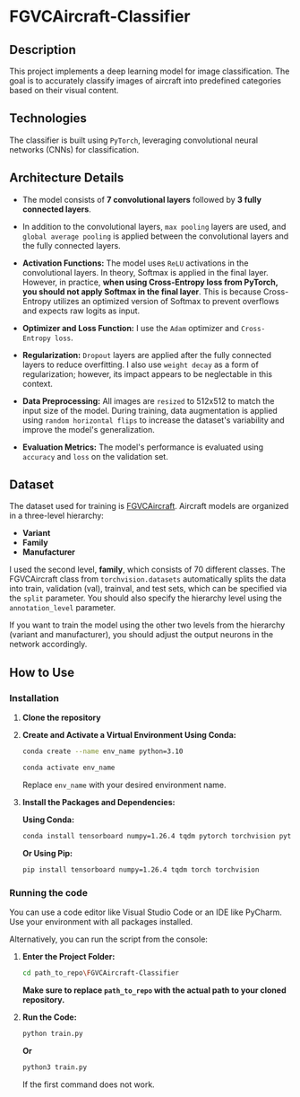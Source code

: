 # FGVCAircraft-Classifier

## Description

This project implements a deep learning model for image classification. The goal is to accurately classify images of aircraft into predefined categories based on their visual content.

## Technologies

The classifier is built using `PyTorch`, leveraging convolutional neural networks (CNNs) for classification.

## Architecture Details

- The model consists of **7 convolutional layers** followed by **3 fully connected layers**.

- In addition to the convolutional layers, `max pooling` layers are used, and `global average pooling` is applied between the convolutional layers and the fully connected layers. 

- **Activation Functions:** The model uses `ReLU` activations in the convolutional layers. In theory, Softmax is applied in the final layer. However, in practice, **when using Cross-Entropy loss from PyTorch, you should not apply Softmax in the final layer**. This is because Cross-Entropy utilizes an optimized version of Softmax to prevent overflows and expects raw logits as input.

- **Optimizer and Loss Function:** I use the `Adam` optimizer and `Cross-Entropy loss`.

- **Regularization:** `Dropout` layers are applied after the fully connected layers to reduce overfitting. I also use `weight decay` as a form of regularization; however, its impact appears to be neglectable in this context.

- **Data Preprocessing:** All images are `resized` to 512x512 to match the input size of the model. During training, data augmentation is applied using `random horizontal flips` to increase the dataset's variability and improve the model's generalization.

- **Evaluation Metrics:** The model's performance is evaluated using `accuracy` and `loss` on the validation set.


## Dataset

The dataset used for training is [FGVCAircraft](https://pytorch.org/vision/main/generated/torchvision.datasets.FGVCAircraft.html#torchvision.datasets.FGVCAircraft). Aircraft models are organized in a three-level hierarchy:

- **Variant**
- **Family**
- **Manufacturer**

I used the second level, **family**, which consists of 70 different classes. The FGVCAircraft class from `torchvision.datasets` automatically splits the data into train, validation (val), trainval, and test sets, which can be specified via the `split` parameter. You should also specify the hierarchy level using the `annotation_level` parameter.

If you want to train the model using the other two levels from the hierarchy (variant and manufacturer), you should adjust the output neurons in the network accordingly.

## How to Use

### Installation

1. **Clone the repository**
2. **Create and Activate a Virtual Environment Using Conda:**
   ```bash
   conda create --name env_name python=3.10
   ```
   ```bash
   conda activate env_name
   ```
   Replace `env_name` with your desired environment name.
   
4. **Install the Packages and Dependencies:**

   **Using Conda:**
   ```bash
   conda install tensorboard numpy=1.26.4 tqdm pytorch torchvision pytorch-cuda=12.1 -c pytorch -c nvidia
   ```

   **Or Using Pip:**

   ```bash
   pip install tensorboard numpy=1.26.4 tqdm torch torchvision
   ```
### Running the code

You can use a code editor like Visual Studio Code or an IDE like PyCharm. Use your environment with all packages installed.

Alternatively, you can run the script from the console:

1. **Enter the Project Folder:**
   ```bash
   cd path_to_repo\FGVCAircraft-Classifier
   ```
   **Make sure to replace `path_to_repo` with the actual path to your cloned repository.**
2. **Run the Code:**
   ```bash
   python train.py
   ```
   
   **Or**

   ```bash
   python3 train.py
   ```
   If the first command does not work.
